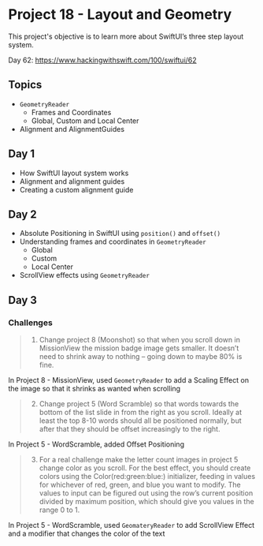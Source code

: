 # Project 18 - Layout and Geometry

This project's objective is to learn more about SwiftUI’s three step layout system.

Day 62: https://www.hackingwithswift.com/100/swiftui/62

## Topics

- `GeometryReader`
  - Frames and Coordinates
  - Global, Custom and Local Center
- Alignment and AlignmentGuides

## Day 1

- How SwiftUI layout system works
- Alignment and alignment guides
- Creating a custom alignment guide

## Day 2

- Absolute Positioning in SwiftUI using `position()` and `offset()`
- Understanding frames and coordinates in `GeometryReader`
  - Global
  - Custom
  - Local Center
- ScrollView effects using `GeometryReader`

## Day 3
### Challenges

>1. Change project 8 (Moonshot) so that when you scroll down in MissionView the mission badge image gets smaller. It doesn’t need to shrink away to nothing – going down to maybe 80% is fine.

In Project 8 - MissionView, used `GeometryReader` to add a Scaling Effect on the image so that it shrinks as wanted when scrolling

>2. Change project 5 (Word Scramble) so that words towards the bottom of the list slide in from the right as you scroll. Ideally at least the top 8-10 words should all be positioned normally, but after that they should be offset increasingly to the right.

In Project 5 - WordScramble, added Offset Positioning

>3. For a real challenge make the letter count images in project 5 change color as you scroll. For the best effect, you should create colors using the Color(red:green:blue:) initializer, feeding in values for whichever of red, green, and blue you want to modify. The values to input can be figured out using the row’s current position divided by maximum position, which should give you values in the range 0 to 1.

In Project 5 - WordScramble, used `GeomateryReader` to add ScrollView Effect and a modifier that changes the color of the text
